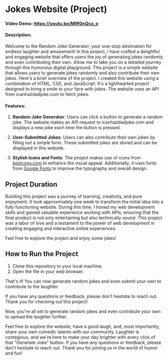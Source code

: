 # Jokes Website (Project)
#### Video Demo: <https://youtu.be/Mlff0nQca_o>
#### Description:
Welcome to the Random Joke Generator, your one-stop destination for endless laughter and amusement! In this project, I have crafted a delightful and engaging website that offers users the joy of generating jokes randomly and even contributing their own. Allow me to take you on a detailed journey through this humorous digital playground. This project is a simple website that allows users to generate jokes randomly and also contribute their own jokes. Here's a brief overview of the project. I created this website using a combination of HTML, CSS, and JavaScript. It's a lighthearted project designed to bring a smile to your face with jokes. The website uses an API from icanhazdadjoke.com to fetch jokes.
#### Features:
1. **Random Joke Generator**: Users can click a button to generate a random joke. The website makes an API request to icanhazdadjoke.com and displays a new joke each time the button is pressed.

2. **User-Submitted Jokes**: Users can also contribute their own jokes by filling out a simple form. These submitted jokes are stored and can be displayed in this website.

3. **Stylish Icons and Fonts**: The project makes use of icons from [boxicons.com](https://boxicons.com) to enhance the visual appeal. Additionally, it uses fonts from [Google Fonts](https://fonts.google.com) to improve the typography and overall design.

## Project Duration
Building this project was a journey of learning, creativity, and pure enjoyment. It took approximately one week to transform the initial idea into a fully functioning website. During this time, I honed my web development skills and gained valuable experience working with APIs, ensuring that the final product is not only entertaining but also technically sound. This project was a labor of love and a testament to the power of web development in creating engaging and interactive online experiences.

Feel free to explore the project and enjoy some jokes!

## How to Run the Project

1. Clone this repository to your local machine.
2. Open the file in your web browser.

That's it! You can now generate random jokes and even submit your own to contribute to the laughter.

If you have any questions or feedback, please don't hesitate to reach out. Thank you for checking out this project!

Now, you're all set to generate random jokes and even contribute your own to spread the laughter further.

Feel free to explore the website, have a good laugh, and, most importantly, share your own comedic talents with our community. Laughter is contagious, and we're here to make your day brighter with every click of that "Generate Joke" button. If you have any questions or feedback, please don't hesitate to reach out. Thank you for joining us in the world of humor and fun!
